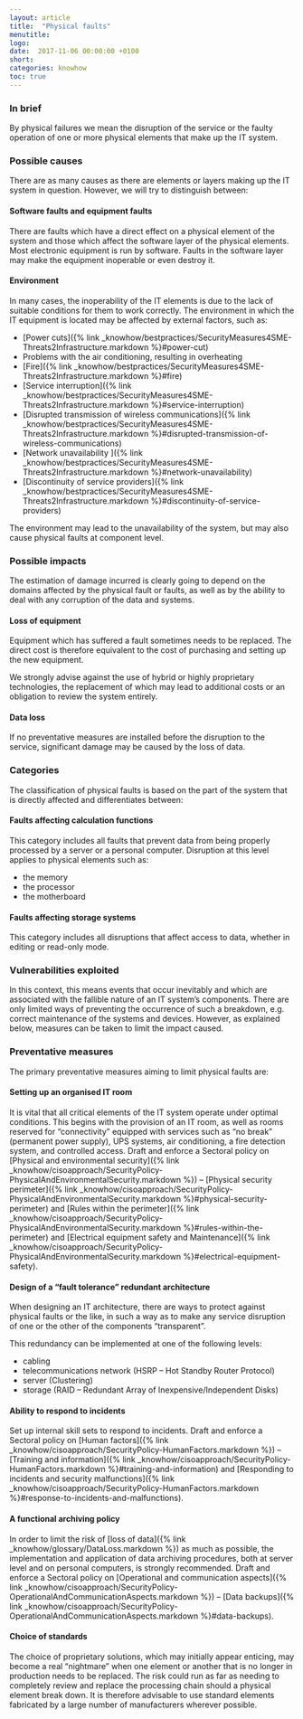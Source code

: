 ```yaml
---
layout: article
title:  "Physical faults"
menutitle:
logo:
date:  2017-11-06 00:00:00 +0100
short:
categories: knowhow
toc: true
---
```

<h3 class="titre-page" id="in-brief">In brief</h3>
By physical failures we mean the disruption of the service or the faulty operation of one or more physical elements that make up the IT system.

<h3 class="titre-page" id="possible-causes">Possible causes</h3>
There are as many causes as there are elements or layers making up the IT system in question. However, we will try to distinguish between: 

#### Software faults and equipment faults
There are faults which have a direct effect on a physical element of the system and those which affect the software layer of the physical elements. Most electronic equipment is run by software. Faults in the software layer may make the equipment inoperable or even destroy it.

#### Environment
In many cases, the inoperability of the IT elements is due to the lack of suitable conditions for them to work correctly. The environment in which the IT equipment is located may be affected by external factors, such as:

* [Power cuts]({% link _knowhow/bestpractices/SecurityMeasures4SME-Threats2Infrastructure.markdown %}\#power-cut)
* Problems with the air conditioning, resulting in overheating
* [Fire]({% link _knowhow/bestpractices/SecurityMeasures4SME-Threats2Infrastructure.markdown %}\#fire)
* [Service interruption]({% link _knowhow/bestpractices/SecurityMeasures4SME-Threats2Infrastructure.markdown %}\#service-interruption)
* [Disrupted transmission of wireless communications]({% link _knowhow/bestpractices/SecurityMeasures4SME-Threats2Infrastructure.markdown %}\#disrupted-transmission-of-wireless-communications)
* [Network unavailability ]({% link _knowhow/bestpractices/SecurityMeasures4SME-Threats2Infrastructure.markdown %}\#network-unavailability)
* [Discontinuity of service providers]({% link _knowhow/bestpractices/SecurityMeasures4SME-Threats2Infrastructure.markdown %}\#discontinuity-of-service-providers)

The environment may lead to the unavailability of the system, but may also cause physical faults at component level.

<h3 class="titre-page" id="possible-impacts">Possible impacts</h3>
The estimation of damage incurred is clearly going to depend on the domains affected by the physical fault or faults, as well as by the ability to deal with any corruption of the data and systems.

#### Loss of equipment
Equipment which has suffered a fault sometimes needs to be replaced. The direct cost is therefore equivalent to the cost of purchasing and setting up the new equipment.

We strongly advise against the use of hybrid or highly proprietary technologies, the replacement of which may lead to additional costs or an obligation to review the system entirely.

#### Data loss
If no preventative measures are installed before the disruption to the service, significant damage may be caused by the loss of data.

<h3 class="titre-page" id="categories">Categories</h3>
The classification of physical faults is based on the part of the system that is directly affected and differentiates between:

#### Faults affecting calculation functions
This category includes all faults that prevent data from being properly processed by a server or a personal computer. Disruption at this level applies to physical elements such as:

* the memory
* the processor
* the motherboard

#### Faults affecting storage systems
This category includes all disruptions that affect access to data, whether in editing or read-only mode.

<h3 class="titre-page" id="vulnerabilities-exploited">Vulnerabilities exploited</h3>
In this context, this means events that occur inevitably and which are associated with the fallible nature of an IT system’s components. There are only limited ways of preventing the occurrence of such a breakdown, e.g. correct maintenance of the systems and devices. However, as explained below, measures can be taken to limit the impact caused.

<h3 class="titre-page" id="preventative-measures">Preventative measures</h3>
The primary preventative measures aiming to limit physical faults are:

#### Setting up an organised IT room
It is vital that all critical elements of the IT system operate under optimal conditions. This begins with the provision of an IT room, as well as rooms reserved for “connectivity” equipped with services such as “no break” (permanent power supply), UPS systems, air conditioning, a fire detection system, and controlled access. Draft and enforce a Sectoral policy on [Physical and environmental security]({% link _knowhow/cisoapproach/SecurityPolicy-PhysicalAndEnvironmentalSecurity.markdown %}) – [Physical security perimeter]({% link _knowhow/cisoapproach/SecurityPolicy-PhysicalAndEnvironmentalSecurity.markdown %}\#physical-security-perimeter) and [Rules within the perimeter]({% link _knowhow/cisoapproach/SecurityPolicy-PhysicalAndEnvironmentalSecurity.markdown %}\#rules-within-the-perimeter) and [Electrical equipment safety and Maintenance]({% link _knowhow/cisoapproach/SecurityPolicy-PhysicalAndEnvironmentalSecurity.markdown %}\#electrical-equipment-safety).

#### Design of a “fault tolerance” redundant architecture
When designing an IT architecture, there are ways to protect against physical faults or the like, in such a way as to make any service disruption of one or the other of the components “transparent”.

This redundancy can be implemented at one of the following levels:

* cabling
* telecommunications network (HSRP – Hot Standby Router Protocol)
* server (Clustering)
* storage (RAID – Redundant Array of Inexpensive/Independent Disks)

#### Ability to respond to incidents
Set up internal skill sets to respond to incidents. Draft and enforce a Sectoral policy on [Human factors]({% link _knowhow/cisoapproach/SecurityPolicy-HumanFactors.markdown %}) – [Training and information]({% link _knowhow/cisoapproach/SecurityPolicy-HumanFactors.markdown %}\#training-and-information) and [Responding to incidents and security malfunctions]({% link _knowhow/cisoapproach/SecurityPolicy-HumanFactors.markdown %}\#response-to-incidents-and-malfunctions).

#### A functional archiving policy
In order to limit the risk of [loss of data]({% link _knowhow/glossary/DataLoss.markdown %}) as much as possible, the implementation and application of data archiving procedures, both at server level and on personal computers, is strongly recommended. Draft and enforce a Sectoral policy on [Operational and communication aspects]({% link _knowhow/cisoapproach/SecurityPolicy-OperationalAndCommunicationAspects.markdown %}) – [Data backups]({% link _knowhow/cisoapproach/SecurityPolicy-OperationalAndCommunicationAspects.markdown %}\#data-backups).

#### Choice of standards
The choice of proprietary solutions, which may initially appear enticing, may become a real “nightmare” when one element or another that is no longer in production needs to be replaced. The risk could run as far as needing to completely review and replace the processing chain should a physical element break down. It is therefore advisable to use standard elements fabricated by a large number of manufacturers wherever possible.
